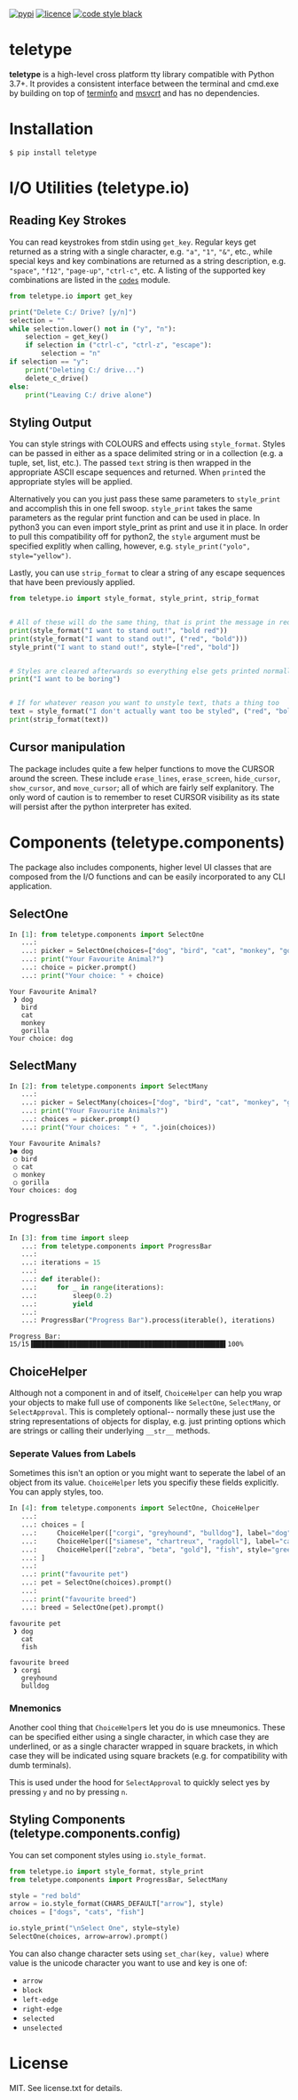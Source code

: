 [![pypi](https://img.shields.io/pypi/v/teletype.svg?style=for-the-badge)](https://pypi.python.org/pypi/teletype)
[![licence](https://img.shields.io/github/license/jkwill87/teletype.svg?style=for-the-badge)](https://en.wikipedia.org/wiki/MIT_License)
[![code style black](https://img.shields.io/badge/Code%20Style-Black-black.svg?style=for-the-badge)](https://github.com/ambv/black)


# teletype

**teletype** is a high-level cross platform tty library compatible with Python 3.7+. It provides a consistent interface between the terminal and cmd.exe by building on top of [terminfo](https://invisible-island.net/ncurses/terminfo.src.html) and [msvcrt](https://msdn.microsoft.com/en-us/library/abx4dbyh.aspx) and has no dependencies.


# Installation

`$ pip install teletype`


# I/O Utilities (teletype.io)

## Reading Key Strokes

You can read keystrokes from stdin using `get_key`. Regular keys get returned as a string with a single character, e.g. `"a"`, `"1"`, `"&"`, etc., while special keys and key combinations are returned as a string description, e.g. `"space"`, `"f12"`, `"page-up"`, `"ctrl-c"`, etc. A listing of the supported key combinations are listed in the [`codes`](https://github.com/jkwill87/teletype/blob/master/teletype/codes/common.py) module.

```python
from teletype.io import get_key

print("Delete C:/ Drive? [y/n]")
selection = ""
while selection.lower() not in ("y", "n"):
    selection = get_key()
    if selection in ("ctrl-c", "ctrl-z", "escape"):
        selection = "n"
if selection == "y":
    print("Deleting C:/ drive...")
    delete_c_drive()
else:
    print("Leaving C:/ drive alone")
```

## Styling Output

You can style strings with COLOURS and effects using `style_format`. Styles can be passed in either as a space delimited string or in a collection (e.g. a tuple, set, list, etc.). The passed `text` string is then wrapped in the appropriate ASCII escape sequences and returned. When `print`ed the appropriate styles will be applied.

Alternatively you can you just pass these same parameters to `style_print` and accomplish this in one fell swoop. `style_print` takes the same parameters as the regular print function and can be used in place. In python3 you can even import style_print as print and use it in place. In order to pull this compatibility off for python2, the `style` argument must be specified explitly when calling, however, e.g. `style_print("yolo", style="yellow")`.

Lastly, you can use `strip_format` to clear a string of any escape sequences that have been previously applied.

```python
from teletype.io import style_format, style_print, strip_format


# All of these will do the same thing, that is print the message in red and bold
print(style_format("I want to stand out!", "bold red"))
print(style_format("I want to stand out!", ("red", "bold")))
style_print("I want to stand out!", style=["red", "bold"])


# Styles are cleared afterwards so everything else gets printed normally
print("I want to be boring")


# If for whatever reason you want to unstyle text, thats a thing too
text = style_format("I don't actually want too be styled", ("red", "bold"))
print(strip_format(text))
```

## Cursor manipulation

The package includes quite a few helper functions to move the CURSOR around the screen. These include `erase_lines`, `erase_screen`, `hide_cursor`, `show_cursor`, and `move_cursor`; all of which are fairly self explanitory. The only word of caution is to remember to reset CURSOR visibility as its state will persist after the python interpreter has exited.


# Components (teletype.components)

The package also includes components, higher level UI classes that are composed from the I/O functions and can be easily incorporated to any CLI application.

## SelectOne

```python
In [1]: from teletype.components import SelectOne
   ...:
   ...: picker = SelectOne(choices=["dog", "bird", "cat", "monkey", "gorilla"])
   ...: print("Your Favourite Animal?")
   ...: choice = picker.prompt()
   ...: print("Your choice: " + choice)
```

```
Your Favourite Animal?
 ❱ dog
   bird
   cat
   monkey
   gorilla
Your choice: dog
```

## SelectMany

```python
In [2]: from teletype.components import SelectMany
   ...:
   ...: picker = SelectMany(choices=["dog", "bird", "cat", "monkey", "gorilla"])
   ...: print("Your Favourite Animals?")
   ...: choices = picker.prompt()
   ...: print("Your choices: " + ", ".join(choices))
```

```
Your Favourite Animals?
❱● dog
 ○ bird
 ○ cat
 ○ monkey
 ○ gorilla
Your choices: dog
```

## ProgressBar

```python
In [3]: from time import sleep
   ...: from teletype.components import ProgressBar
   ...:
   ...: iterations = 15
   ...:
   ...: def iterable():
   ...:     for _ in range(iterations):
   ...:         sleep(0.2)
   ...:         yield
   ...:
   ...: ProgressBar("Progress Bar").process(iterable(), iterations)
```

```
Progress Bar: 15/15▐████████████████████████████████████████████████▌100%
```

## ChoiceHelper

Although not a component in and of itself, `ChoiceHelper` can help you wrap your objects to make full use of components like `SelectOne`, `SelectMany`, or `SelectApproval`. This is completely optional-- normally these just use the string representations of objects for display, e.g. just printing options which are strings or calling their underlying `__str__` methods.

### Seperate Values from Labels

Sometimes this isn't an option or you might want to seperate the label of an object from its value. `ChoiceHelper` lets you specifiy these fields explicitly. You can apply styles, too.

```python
In [4]: from teletype.components import SelectOne, ChoiceHelper
   ...:
   ...: choices = [
   ...:     ChoiceHelper(["corgi", "greyhound", "bulldog"], label="dog", style="blue"),
   ...:     ChoiceHelper(["siamese", "chartreux", "ragdoll"], label="cat", style="red"),
   ...:     ChoiceHelper(["zebra", "beta", "gold"], "fish", style="green")
   ...: ]
   ...:
   ...: print("favourite pet")
   ...: pet = SelectOne(choices).prompt()
   ...:
   ...: print("favourite breed")
   ...: breed = SelectOne(pet).prompt()
```

```
favourite pet
 ❱ dog
   cat
   fish

favourite breed
 ❱ corgi
   greyhound
   bulldog
```

### Mnemonics

Another cool thing that `ChoiceHelper`s let you do is use mneumonics. These can be specified either using a single character, in which case they are underlined, or as a single character wrapped in square brackets, in which case they will be indicated using square brackets (e.g. for compatibility with dumb terminals).

This is used under the hood for `SelectApproval` to quickly select yes by pressing `y` and no by pressing `n`.

## Styling Components (teletype.components.config)

You can set component styles using `io.style_format`.

```python
from teletype.io import style_format, style_print
from teletype.components import ProgressBar, SelectMany

style = "red bold"
arrow = io.style_format(CHARS_DEFAULT["arrow"], style)
choices = ["dogs", "cats", "fish"]

io.style_print("\nSelect One", style=style)
SelectOne(choices, arrow=arrow).prompt()
```

You can also change character sets using `set_char(key, value)` where value is the unicode character you want to use and key is one of:

- `arrow`
- `block`
- `left-edge`
- `right-edge`
- `selected`
- `unselected`


# License

MIT. See license.txt for details.

